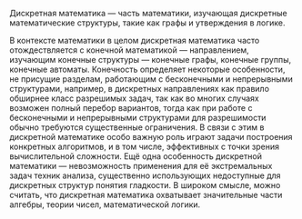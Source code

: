 Дискретная математика — часть математики, изучающая дискретные математические структуры, такие как графы и утверждения в логике.

В контексте математики в целом дискретная математика часто отождествляется с конечной математикой — направлением, изучающим конечные структуры — конечные графы, конечные группы, конечные автоматы. Конечность определяет некоторые особенности, не присущие разделам, работающим с бесконечными и непрерывными структурами, например, в дискретных направлениях как правило обширнее класс разрешимых задач, так как во многих случаях возможен полный перебор вариантов, тогда как при работе с бесконечными и непрерывными структурами для разрешимости обычно требуются существенные ограничения. В связи с этим в дискретной математике особо важную роль играют задачи построения конкретных алгоритмов, и в том числе, эффективных с точки зрения вычислительной сложности. Ещё одна особенность дискретной математики — невозможность применения для её экстремальных задач техник анализа, существенно использующих недоступные для дискретных структур понятия гладкости. В широком смысле, можно считать, что дискретная математика охватывает значительные части алгебры, теории чисел, математической логики.